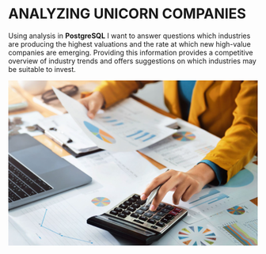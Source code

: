 
#                      ANALYZING UNICORN COMPANIES


Using analysis in **PostgreSQL**  I want to answer questions which   industries are producing the highest valuations and the rate at which new high-value companies are emerging. Providing this information provides a competitive overview of industry trends and offers suggestions on which industries may be suitable to invest.


![Hand with calculator](calculator.png "Calculator")

